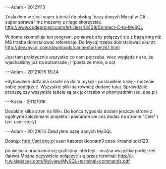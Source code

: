 ---Adam - 20121113

Znalazłem w sieci super tutorial do obsługi bazy danych Mysql w C# - super sprawa i mz możemy z niego skorzystać.
http://www.codeproject.com/Articles/43438/Connect-C-to-MySQL

W domu skompiluje ten program, ponieważ aby połączyć sie z bazą inną niż MS trzeba doinstalować referencje. Do Mysql trzeba doinstalować akurat: http://dev.mysql.com/downloads/connector/net/6.1.html

Jest tam praktycznie wszystko co nam potrzeba, wiec wygląda na to, że wjechaliśmy już na autostrade ;) (poeta ze mnie, a co)


---Adam - 20121016 18:24

edytowałem ddl'a dla oracle na ddl'a mysql - postawilem bazę - mozecie sobie podejrzeć. Wszystkie pliki są również dodane tutaj. Sprawdźcie przoszę czy wszystkie tabele są tak jak trzeba w phpmyadmin (sql.doe.pl)


---Kasia - 20121016

Dodałam kilka stron na Wiki. Do końca tygodnia dodam jeszcze strone z ogolnymi zalozeniami projektu i postaram sie cos dodac na stronie "Cele" ( tzn. user story)


---Adam - 20121016
Założyłem bazę danych MySQL

Dostęp:
http://sql.doe.pl
user: kasprzakleonard9
pass: krasnoludki123

po wejściu uruchamia się graficzny interfejs - można wszystko podejrzeć (łatwo)
Można oczywiście połączyć się przez terminal: http://t-h.wikispaces.com/file/view/MySQL+terminal+commands.pdf

